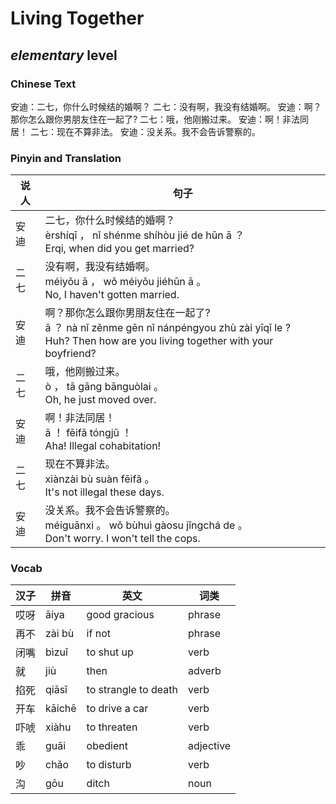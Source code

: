 # Living Together
## *elementary* level

### Chinese Text
安迪：二七，你什么时候结的婚啊？
二七：没有啊，我没有结婚啊。
安迪：啊？那你怎么跟你男朋友住在一起了?
二七：哦，他刚搬过来。
安迪：啊！非法同居！
二七：现在不算非法。
安迪：没关系。我不会告诉警察的。

### Pinyin and Translation
|说人|句子|
|----|----|
|安迪|二七，你什么时候结的婚啊？<br />èrshíqī ， nǐ shénme shíhòu jié de hūn ā ？<br />Erqi, when did you get married?|
|二七|没有啊，我没有结婚啊。<br />méiyǒu ā ， wǒ méiyǒu jiéhūn ā 。<br />No, I haven't gotten married.|
|安迪|啊？那你怎么跟你男朋友住在一起了?<br />ā ？ nà nǐ zěnme gēn nǐ nánpéngyou zhù zài yīqǐ le ?<br />Huh? Then how are you living together with your boyfriend?|
|二七|哦，他刚搬过来。<br />ò ， tā gāng bānguòlai 。<br />Oh, he just moved over.|
|安迪|啊！非法同居！<br />ā ！ fēifǎ tóngjū ！<br />Aha! Illegal cohabitation!|
|二七|现在不算非法。<br />xiànzài bù suàn fēifǎ 。<br />It's not illegal these days.|
|安迪|没关系。我不会告诉警察的。<br />méiguānxi 。 wǒ bùhuì gàosu jǐngchá de 。<br />Don't worry. I won't tell the cops.|
### Vocab
|汉子|拼音|英文|词类|
|----|----|----|----|
|哎呀|āiya|good gracious|phrase|
|再不|zài bù|if not|phrase|
|闭嘴|bìzuǐ|to shut up|verb|
|就|jiù|then|adverb|
|掐死|qiāsǐ|to strangle to death|verb|
|开车|kāichē|to drive a car|verb|
|吓唬|xiàhu|to threaten|verb|
|乖|guāi|obedient|adjective|
|吵|chǎo|to disturb|verb|
|沟|gōu|ditch|noun|